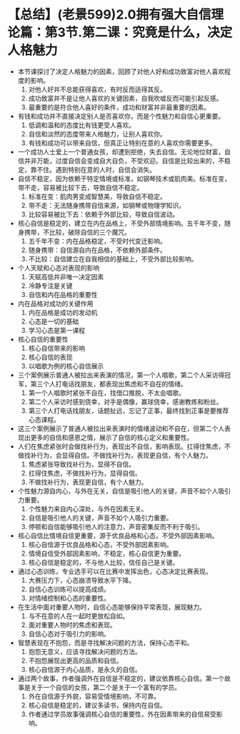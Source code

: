 # 【总结】(老景599)2.0拥有强大自信理论篇：第3节.第二课：究竟是什么，决定人格魅力

-   本节课探讨了决定人格魅力的因素，回顾了对他人好和成功致富对他人喜欢程度的影响。
    1.  对他人好并不总能获得喜欢，有时反而适得其反。
    2.  成功致富并不是让他人喜欢的关键因素，自我吹嘘反而可能引起反感。
    3.  最重要的是符合他人喜好的条件，成功和财富并非最重要的因素。
-   有钱和成功并不直接决定别人是否喜欢你，而是个性魅力和自信心更重要。
    1.  低调和温和的态度比有钱更受人喜欢。
    2.  自信和淡然的态度带来人格魅力，让别人喜欢你。
    3.  有钱和成功可以带来自信，但真正让特别在意的人喜欢你需要更多。
-   一个成功人士爱上一个普通女孩，却遭到拒绝，失去自信。无论地位财富，自信并非万能，过度自信会变成自大自负，不受欢迎。自信是比较出来的，不稳定，靠不住。遇到特别在意的人时，自信会消失。
-   自信不稳定，因为依赖于特定情境或标准，如钢琴技术或肌肉美。标准在变，带不走，容易被比较下去，导致自信不稳定。
    1.  标准在变：肌肉男变成智慧美，导致自信不稳定。
    2.  带不走：无法随身携带自信来源，如钢琴或物理学知识。
    3.  比较容易被比下去：依赖于外部比较，导致自信波动。
-   核心自信是稳定的，建立在内在品格上，不受外部情境影响。五千年不变，随身携带，不比较，破除自信的三个魔咒。
    1.  五千年不变：内在品格稳定，不受时代变迁影响。
    2.  随身携带：自信源自内在品格，不依赖外部条件。
    3.  不比较：自信建立在自我相信的基础上，不受外部比较影响。
-   个人天赋和心态对表现的影响
    1.  天赋高低并非唯一决定因素
    2.  冷静专注是关键
    3.  自信和内在品格的重要性
-   内在品格对成功的关键作用
    1.  内在品格是成功的发动机
    2.  心态是一切的基础
    3.  学习心态是第一课程
-   核心自信的重要性
    1.  核心自信带来的影响
    2.  核心自信的表现
    3.  以唱歌为例的核心自信展示
-   三个案例展示普通人被拉出来表演的情况，第一个人唱歌，第二个人采访得冠军，第三个人打电话找朋友，都表现出焦虑和不自在的情绪。
    1.  第一个人唱歌时紧张不自在，找借口推脱，不太会唱歌。
    2.  第二个人采访时感到侥幸，对手是偶像，赢球侥幸，感谢教练和粉丝。
    3.  第三个人打电话找朋友，话题扯远，忘记了正事，最终找到正事是要推荐心态课程。
-   这三个案例展示了普通人被拉出来表演时的情绪波动和不自在，但第二个人表现出更多的自信和感恩之情，展示了自信的核心定义和重要性。
-   人们在焦虑紧张时会做找补行为，表现出不自信，影响表现。扛得住焦虑，不做找补行为，会显得自信。不做找补行为，表现更自信，有个人魅力。
    1.  焦虑紧张导致找补行为，显得不自信。
    2.  扛得住焦虑，不做找补行为，显得自信。
    3.  不做找补行为，表现更自信，有个人魅力。
-   个性魅力源自内心，与外在无关，自信是吸引他人的关键，声音不如个人吸引力重要。
    1.  个性魅力来自内心深处，与外在因素无关。
    2.  自信是吸引他人的关键，声音不如个人吸引力重要。
    3.  停顿和自信能够吸引他人的注意力，声音密集反而不利于吸引。
-   核心自信比情境自信更重要，源于优良品格和心态，不受外部因素影响。
    1.  核心自信源于优良品格和心态，不受外部因素影响。
    2.  情境自信受外部因素影响，不稳定，核心自信更为重要。
    3.  核心自信是稳定的，不与他人比较，信任自己是关键。
-   通过心态训练，专业选手可以在比赛中发挥出色，心态决定比赛表现。
    1.  大赛压力下，心态崩溃导致水平下降。
    2.  自信心态训练可以提高成绩。
    3.  对情绪控制和心态的重要性。
-   在生活中面对重要人物时，自信心态能够保持平常表现，展现魅力。
    1.  与不在意的人在一起时更放松自如。
    2.  面对重要人物时的焦虑和表现。
    3.  自信心态对于吸引力的影响。
-   智慧表现在不抱怨，而是寻找解决问题的方法，保持心态平和。
    1.  抱怨无意义，应该寻找解决问题的方法。
    2.  不抱怨展现出更高的品质和自信。
    3.  核心自信源于内心品质，是永久的自信。
-   通过两个故事，作者强调外在自信是不稳定的，建议依靠核心自信。第一个故事是关于一个自信的女孩，第二个是关于一个富有的学员。
    1.  外在自信源于外貌，容易受情境影响，不可靠。
    2.  核心自信是稳定的，建议多读书，保持内在自信。
    3.  作者通过学员故事强调核心自信的重要性，外在因素带来的自信易受影响。